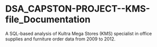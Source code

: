 # DSA_CAPSTON-PROJECT--KMS-file_Documentation
A SQL-based analysis of Kultra Mega Stores (KMS) specialist in office supplies and  furniture order data from 2009 to 2012.
